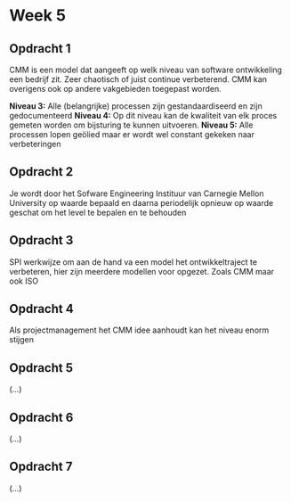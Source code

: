 # Week 5

## Opdracht 1

CMM is een model dat aangeeft op welk niveau van software ontwikkeling een bedrijf zit. Zeer chaotisch of juist continue verbeterend.
CMM kan overigens ook op andere vakgebieden toegepast worden.

**Niveau 3:** Alle (belangrijke) processen zijn gestandaardiseerd en zijn gedocumenteerd
**Niveau 4:** Op dit niveau kan de kwaliteit van elk proces gemeten worden om bijsturing te kunnen uitvoeren. 
**Niveau 5:** Alle processen lopen geölied maar er wordt wel constant gekeken naar verbeteringen

## Opdracht 2

Je wordt door het Sofware Engineering Instituur van Carnegie Mellon University op waarde bepaald en daarna periodelijk opnieuw op waarde geschat om het level te bepalen en te behouden

## Opdracht 3

SPI werkwijze om aan de hand va een model het ontwikkeltraject te verbeteren, hier zijn meerdere modellen voor opgezet. Zoals CMM maar ook ISO 

## Opdracht 4

Als projectmanagement het CMM idee aanhoudt kan het niveau enorm stijgen

## Opdracht 5

(…)

## Opdracht 6

(…)

## Opdracht 7

(…)